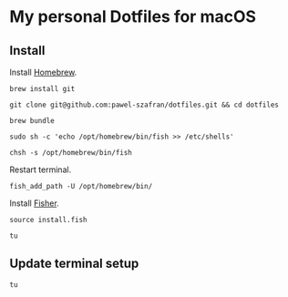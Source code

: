 # My personal Dotfiles for macOS

## Install

Install [Homebrew](http://brew.sh/).

```console
brew install git
```

```console
git clone git@github.com:pawel-szafran/dotfiles.git && cd dotfiles
```

```console
brew bundle
```

```console
sudo sh -c 'echo /opt/homebrew/bin/fish >> /etc/shells'
```

```console
chsh -s /opt/homebrew/bin/fish
```

Restart terminal.

```console
fish_add_path -U /opt/homebrew/bin/
```

Install [Fisher](https://github.com/jorgebucaran/fisher).

```console
source install.fish
```

```console
tu
```

## Update terminal setup

```console
tu
```
